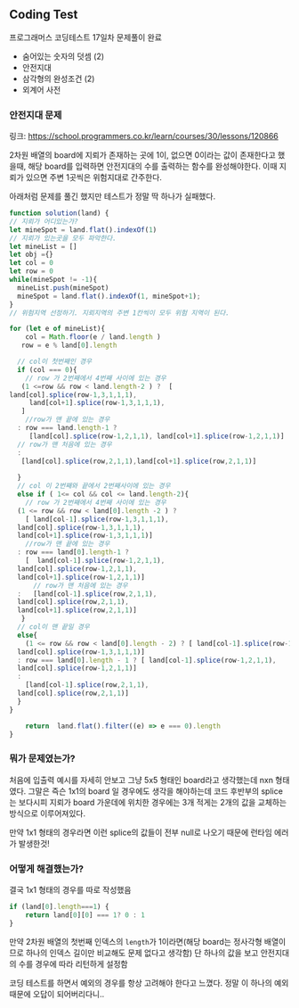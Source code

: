 ## Coding Test 
프로그래머스 코딩테스트 17일차 문제풀이 완료

- 숨어있는 숫자의 덧셈 (2)
- 안전지대
- 삼각형의 완성조건 (2)
- 외계어 사전


### 안전지대 문제 

링크: https://school.programmers.co.kr/learn/courses/30/lessons/120866

2차원 배열의 board에 지뢰가 존재하는 곳에 1이, 없으면 0이라는 값이 존재한다고 했을때, 해당 board를 입력하면 안전지대의 수를 출력하는 함수를 완성해야한다. 이때 지뢰가 있으면 주변 1곳씩은 위험지대로 간주한다.

아래처럼 문제를 풀긴 했지만 테스트가 정말 딱 하나가 실패했다.
```js
function solution(land) {
// 지뢰가 어디있는가?
let mineSpot = land.flat().indexOf(1)
// 지뢰가 있는곳을 모두 파악한다. 
let mineList = []
let obj ={}
let col = 0
let row = 0
while(mineSpot != -1){
  mineList.push(mineSpot)
  mineSpot = land.flat().indexOf(1, mineSpot+1);
}
// 위험지역 선정하기. 지뢰지역의 주변 1칸씩이 모두 위험 지역이 된다.

for (let e of mineList){
    col = Math.floor(e / land.length )
   row = e % land[0].length

  // col이 첫번째인 경우
  if (col === 0){
    // row 가 2번째에서 4번째 사이에 있는 경우
   (1 <=row && row < land.length-2 ) ?  [
land[col].splice(row-1,3,1,1,1),
     land[col+1].splice(row-1,3,1,1,1),
   ]
    //row가 맨 끝에 있는 경우
  : row === land.length-1 ?
     [land[col].splice(row-1,2,1,1), land[col+1].splice(row-1,2,1,1)]
  // row가 맨 처음에 있는 경우
  :
   [land[col].splice(row,2,1,1),land[col+1].splice(row,2,1,1)]
  
  }
  // col 이 2번째와 끝에서 2번째사이에 있는 경우
  else if ( 1<= col && col <= land.length-2){
    // row 가 2번째에서 4번째 사이에 있는 경우
  (1 <= row && row < land[0].length -2 ) ? 
    [ land[col-1].splice(row-1,3,1,1,1),
  land[col].splice(row-1,3,1,1,1),
  land[col+1].splice(row-1,3,1,1,1)]
    //row가 맨 끝에 있는 경우
  : row === land[0].length-1 ?
    [  land[col-1].splice(row-1,2,1,1),
  land[col].splice(row-1,2,1,1),
  land[col+1].splice(row-1,2,1,1)]
      // row가 맨 처음에 있는 경우
  :   [land[col-1].splice(row,2,1,1),
  land[col].splice(row,2,1,1),
  land[col+1].splice(row,2,1,1)] 
   }
  // col이 맨 끝일 경우
  else{
    (1 <= row && row < land[0].length - 2) ? [ land[col-1].splice(row-1,3,1,1,1),
  land[col].splice(row-1,3,1,1,1)]
  : row === land[0].length - 1 ? [ land[col-1].splice(row-1,2,1,1),
  land[col].splice(row-1,2,1,1)]
  :    
    [land[col-1].splice(row,2,1,1),
  land[col].splice(row,2,1,1)]
  }  
}

    return  land.flat().filter((e) => e === 0).length
}
```

### 뭐가 문제였는가?
처음에 입출력 예시를 자세히 안보고 그냥 5x5 형태인 board라고 생각했는데 nxn 형태였다. 그말은 즉슨 1x1의 board 일 경우에도 생각을 해야하는데 코드 후반부의 splice는 보다시피 지뢰가 board 가운데에 위치한 경우에는 3개 적게는 2개의 값을 교체하는 방식으로 이루어져있다.

만약 1x1 형태의 경우라면 이런 splice의 값들이 전부 null로 나오기 때문에 런타임 에러가 발생한것!

### 어떻게 해결했는가?

결국 1x1 형태의 경우를 따로 작성했음
```js
if (land[0].length===1) {
    return land[0][0] === 1? 0 : 1
} 
```
만약 2차원 배열의 첫번째 인덱스의 `length`가 1이라면(해당 board는 정사각형 배열이므로 하나의 인덱스 길이만 비교해도 문제 없다고 생각함) 단 하나의 값을 보고 안전지대의 수를 경우에 따라 리턴하게 설정함

코딩 테스트를 하면서 예외의 경우를 항상 고려해야 한다고 느꼈다. 정말 이 하나의 예외때문에 오답이 되어버리다니..
